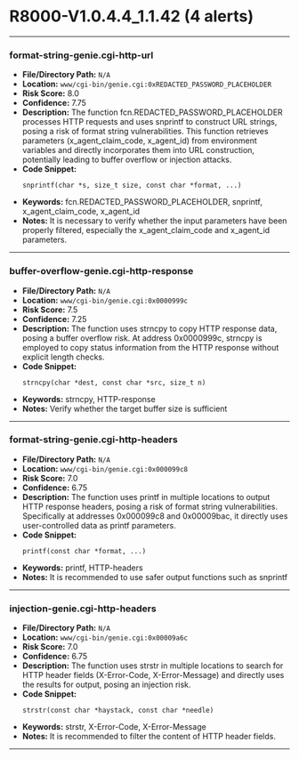 # R8000-V1.0.4.4_1.1.42 (4 alerts)

---

### format-string-genie.cgi-http-url

- **File/Directory Path:** `N/A`
- **Location:** `www/cgi-bin/genie.cgi:0xREDACTED_PASSWORD_PLACEHOLDER`
- **Risk Score:** 8.0
- **Confidence:** 7.75
- **Description:** The function fcn.REDACTED_PASSWORD_PLACEHOLDER processes HTTP requests and uses snprintf to construct URL strings, posing a risk of format string vulnerabilities. This function retrieves parameters (x_agent_claim_code, x_agent_id) from environment variables and directly incorporates them into URL construction, potentially leading to buffer overflow or injection attacks.
- **Code Snippet:**
  ```
  snprintf(char *s, size_t size, const char *format, ...)
  ```
- **Keywords:** fcn.REDACTED_PASSWORD_PLACEHOLDER, snprintf, x_agent_claim_code, x_agent_id
- **Notes:** It is necessary to verify whether the input parameters have been properly filtered, especially the x_agent_claim_code and x_agent_id parameters.

---
### buffer-overflow-genie.cgi-http-response

- **File/Directory Path:** `N/A`
- **Location:** `www/cgi-bin/genie.cgi:0x0000999c`
- **Risk Score:** 7.5
- **Confidence:** 7.25
- **Description:** The function uses strncpy to copy HTTP response data, posing a buffer overflow risk. At address 0x0000999c, strncpy is employed to copy status information from the HTTP response without explicit length checks.
- **Code Snippet:**
  ```
  strncpy(char *dest, const char *src, size_t n)
  ```
- **Keywords:** strncpy, HTTP-response
- **Notes:** Verify whether the target buffer size is sufficient

---
### format-string-genie.cgi-http-headers

- **File/Directory Path:** `N/A`
- **Location:** `www/cgi-bin/genie.cgi:0x000099c8`
- **Risk Score:** 7.0
- **Confidence:** 6.75
- **Description:** The function uses printf in multiple locations to output HTTP response headers, posing a risk of format string vulnerabilities. Specifically at addresses 0x000099c8 and 0x00009bac, it directly uses user-controlled data as printf parameters.
- **Code Snippet:**
  ```
  printf(const char *format, ...)
  ```
- **Keywords:** printf, HTTP-headers
- **Notes:** It is recommended to use safer output functions such as snprintf

---
### injection-genie.cgi-http-headers

- **File/Directory Path:** `N/A`
- **Location:** `www/cgi-bin/genie.cgi:0x00009a6c`
- **Risk Score:** 7.0
- **Confidence:** 6.75
- **Description:** The function uses strstr in multiple locations to search for HTTP header fields (X-Error-Code, X-Error-Message) and directly uses the results for output, posing an injection risk.
- **Code Snippet:**
  ```
  strstr(const char *haystack, const char *needle)
  ```
- **Keywords:** strstr, X-Error-Code, X-Error-Message
- **Notes:** It is recommended to filter the content of HTTP header fields.

---
